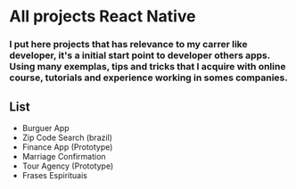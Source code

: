 # All projects React Native
### I put here projects that has relevance to my carrer like developer, it's a initial start point to developer others apps. Using many exemplas, tips and tricks that I acquire with online course, tutorials and experience working in somes companies.

## List
- Burguer App
- Zip Code Search (brazil)
- Finance App (Prototype)
- Marriage Confirmation
- Tour Agency (Prototype)
- Frases Espirituais

